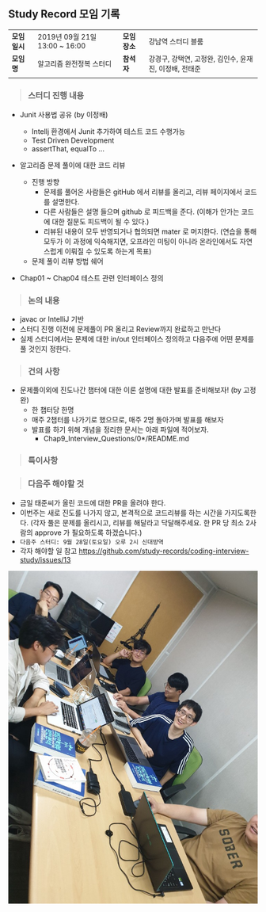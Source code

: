 ## __Study Record 모임 기록__

|          |                                |          |                                                        |
|----------|--------------------------------|----------|--------------------------------------------------------|
| **모임일시** | 2019년 09월 21일 13:00 ~ 16:00 | **모임장소** | 강남역 스터디 블룸                                     |
| **모임명**   | 알고리즘 완전정복 스터디       | **참석자**   | 강경구, 강택연, 고정완, 김인수, 윤재진, 이정배, 전태준 |
|          |                                |          |                                                        |
> ### **스터디 진행 내용**

- Junit 사용법 공유 (by 이정배)
    - Intellj 환경에서 Junit 추가하여 테스트 코드 수행가능
    - Test Driven Development
    - assertThat, equalTo ...

- 알고리즘 문제 풀이에 대한 코드 리뷰
    - 진행 방향 
        - 문제를 풀어온 사람들은 gitHub 에서 리뷰를 올리고, 리뷰 페이지에서 코드를 설명한다.
        - 다른 사람들은 설명 들으며 github 로 피드백을 준다. (이해가 안가는 코드에 대한 질문도 피드백이 될 수 있다.)
        - 리뷰된 내용이 모두 반영되거나 협의되면 mater 로 머지한다. (연습을 통해 모두가 이 과정에 익숙해지면, 오프라인 미팅이 아니라 온라인에서도 자연스럽게 이뤄질 수 있도록 하는게 목표)
    - 문제 풀이 리뷰 방법 쉐어

- Chap01 ~ Chap04 테스트 관련 인터페이스 정의

> ### **논의 내용**
- javac or IntelliJ 기반
- 스터디 진행 이전에 문제풀이 PR 올리고 Review까지 완료하고 만난다
- 실제 스터디에서는 문제에 대한 in/out 인터페이스 정의하고 다음주에 어떤 문제를 풀 것인지 정한다.

> ### **건의 사항**
- 문제풀이외에 진도나간 챕터에 대한 이론 설명에 대한 발표를 준비해보자! (by 고정완)
    - 한 챕터당 한명
    - 매주 2챕터를 나가기로 했으므로, 매주 2명 돌아가며 발표를 해보자
    - 발표를 하기 위해 개념을 정리한 문서는 아래 파일에 적어보자.
        - Chap9_Interview_Questions/0*/README.md

> ### **특이사항**

> ### **다음주 해야할 것**
- 금일 태준씨가 올린 코드에 대한 PR을 올려야 한다.
- 이번주는 새로 진도를 나가지 않고, 본격적으로 코드리뷰를 하는 시간을 가지도록한다. (각자 풀은 문제를 올리시고, 리뷰를 해달라고 닥달해주세요. 한 PR 당 최소 2사람의 approve 가 필요하도록 하겠습니다.)
- `다음주 스터디: 9월 28일(토요일) 오루 2시 신대방역`
- 각자 해야할 일 참고 https://github.com/study-records/coding-interview-study/issues/13

![StudyRecord](./20190921.jpeg)

